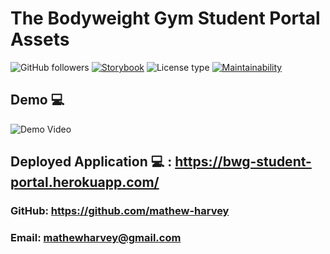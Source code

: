 # The Bodyweight Gym Student Portal Assets
![GitHub followers](https://img.shields.io/github/followers/mathew-harvey?style=social)
[![Storybook](https://cdn.jsdelivr.net/gh/storybookjs/brand@master/badge/badge-storybook.svg)](https://sympli-rjs.netlify.app/storybook/index.html)
![License type](https://img.shields.io/badge/License-MIT-Blue)
[![Maintainability](https://api.codeclimate.com/v1/badges/96b0263ab7a3c9513e4a/maintainability)](https://codeclimate.com/github/Mathew-Harvey/bwg-student-portal)


## Demo 💻
![Demo Video](/assets/studentportal.gif)

## Deployed Application 💻 : https://bwg-student-portal.herokuapp.com/

### GitHub: https://github.com/mathew-harvey

### Email: mathewharvey@gmail.com
